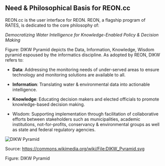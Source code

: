## Need & Philosophical Basis for REON.cc

REON.cc is the user interface for REON. REON, a flagship program of RATES, is
dedicated to the core philosophy of:

*Democratizing Water Intelligence for Knowledge-Enabled Policy & Decision
Making*

Figure: DIKW Pyramid depicts the Data, Information, Knowledge, Wisdom pyramid
espoused by the informatics discipline. As adopted by REON, DIKW refers to:

-   **Data**: Addressing the monitoring needs of under-served areas to ensure
    technology and monitoring solutions are available to all.

-   **Information**: Translating water & environmental data into actionable
    intelligence.

-   **Knowledge**: Educating decision makers and elected officials to promote
    knowledge-based decision making.

-   Wisdom: Supporting implementation through facilitation of collaborative
    efforts between stakeholders such as municipalities, academic institutions,
    not-for-profits, conservancy & environmental groups as well as state and
    federal regulatory agencies.

![DIKW Pyramid](https://upload.wikimedia.org/wikipedia/commons/0/06/DIKW_Pyramid.svg)

Source: <https://commons.wikimedia.org/wiki/File:DIKW_Pyramid.svg>

Figure: DIKW Pyramid
